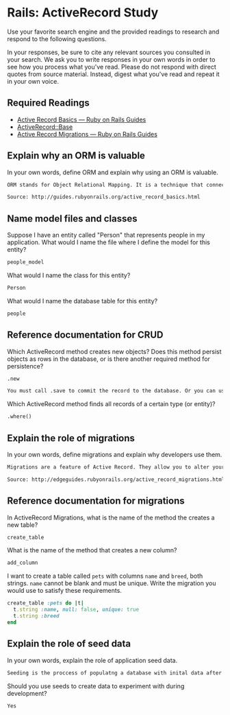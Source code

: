 # Rails: ActiveRecord Study

Use your favorite search engine and the provided readings to research and
respond to the following questions.

In your responses, be sure to cite any relevant sources you consulted in your
search. We ask you to write responses in your own words in order to see how you
process what you've read. Please do not respond with direct quotes from source
material. Instead, digest what you've read and repeat it in your own voice.

## Required Readings

-   [Active Record Basics — Ruby on Rails Guides](http://guides.rubyonrails.org/active_record_basics.html)
-   [ActiveRecord::Base](http://api.rubyonrails.org/classes/ActiveRecord/Base.html)
-   [Active Record Migrations — Ruby on Rails Guides](http://guides.rubyonrails.org/active_record_migrations.html)

## Explain why an ORM is valuable

In your own words, define ORM and explain why using an ORM is valuable.

```md
ORM stands for Object Relational Mapping. It is a technique that connects the objects of an application to tables in a relational database management system. ORMs are useful because they allow you to easily store and retrieve the properties and relationships of objects in the application without writing SQL statements.

Source: http://guides.rubyonrails.org/active_record_basics.html
```

## Name model files and classes

Suppose I have an entity called "Person" that represents people in my
application. What would I name the file where I define the model for this
entity?

```md
people_model
```

What would I name the class for this entity?

```md
Person
```

What would I name the database table for this entity?

```md
people
```

## Reference documentation for CRUD

Which ActiveRecord method creates new objects? Does this method persist objects
as rows in the database, or is there another required method for persistence?

```md
.new

You must call .save to commit the record to the database. Or you can use .create with makes a new object and saves it.
```

Which ActiveRecord method finds all records of a certain type (or entity)?

```md
.where()
```

## Explain the role of migrations

In your own words, define migrations and explain why developers use them.

```md
Migrations are a feature of Active Record. They allow you to alter your database schema over time in a consistent and easy way. Each migration is a new 'version' of the database. Developers use them because they allow you to avoid writing SQL by hand.

Source: http://edgeguides.rubyonrails.org/active_record_migrations.html
```

## Reference documentation for migrations

In ActiveRecord Migrations, what is the name of the method the creates a new
table?

```md
create_table
```

What is the name of the method that creates a new column?

```md
add_column
```

I want to create a table called `pets` with columns `name` and `breed`, both
strings. `name` cannot be blank and must be unique. Write the migration you
would use to satisfy these requirements.

```ruby
create_table :pets do |t|
  t.string :name, null: false, unique: true
  t.string :breed
end
```

## Explain the role of seed data

In your own words, explain the role of application seed data.

```md
Seeding is the proccess of populatng a database with inital data after a database is created.
```

Should you use seeds to create data to experiment with during development?

```md
Yes
```
